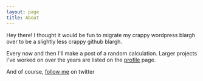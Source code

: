 ```yaml
---
layout: page
title: About
---
```


<p class="message">
  Hey there! I thought it would be fun to migrate my crappy wordpress blargh over to be a slightly less crappy github blargh.

Every now and then I'll make a post of a random calculation. Larger projects I've worked on over the years are listed on the <a href="/projects">profile</a> page.
</p>

And of course, [follow me](https://twitter.com/PeterYoachim) on twitter